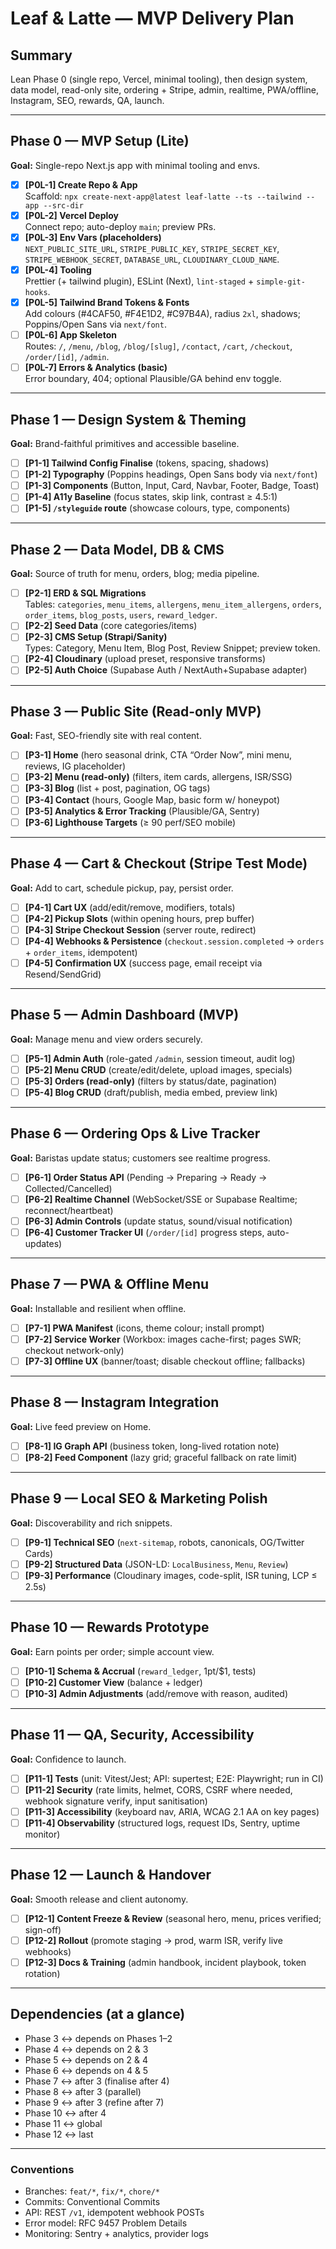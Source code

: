 # Leaf & Latte — MVP Delivery Plan

## Summary

Lean Phase 0 (single repo, Vercel, minimal tooling), then design system, data model, read-only site, ordering + Stripe, admin, realtime, PWA/offline, Instagram, SEO, rewards, QA, launch.

---

## Phase 0 — MVP Setup (Lite)

**Goal:** Single-repo Next.js app with minimal tooling and envs.

- [x] **[P0L-1] Create Repo & App**  
       Scaffold: `npx create-next-app@latest leaf-latte --ts --tailwind --app --src-dir`
- [x] **[P0L-2] Vercel Deploy**  
       Connect repo; auto-deploy `main`; preview PRs.
- [x] **[P0L-3] Env Vars (placeholders)**  
       `NEXT_PUBLIC_SITE_URL`, `STRIPE_PUBLIC_KEY`, `STRIPE_SECRET_KEY`, `STRIPE_WEBHOOK_SECRET`, `DATABASE_URL`, `CLOUDINARY_CLOUD_NAME`.
- [x] **[P0L-4] Tooling**  
       Prettier (+ tailwind plugin), ESLint (Next), `lint-staged` + `simple-git-hooks`.
- [x] **[P0L-5] Tailwind Brand Tokens & Fonts**  
       Add colours (#4CAF50, #F4E1D2, #C97B4A), radius `2xl`, shadows; Poppins/Open Sans via `next/font`.
- [ ] **[P0L-6] App Skeleton**  
       Routes: `/`, `/menu`, `/blog`, `/blog/[slug]`, `/contact`, `/cart`, `/checkout`, `/order/[id]`, `/admin`.
- [ ] **[P0L-7] Errors & Analytics (basic)**  
       Error boundary, 404; optional Plausible/GA behind env toggle.

---

## Phase 1 — Design System & Theming

**Goal:** Brand-faithful primitives and accessible baseline.

- [ ] **[P1-1] Tailwind Config Finalise** (tokens, spacing, shadows)
- [ ] **[P1-2] Typography** (Poppins headings, Open Sans body via `next/font`)
- [ ] **[P1-3] Components** (Button, Input, Card, Navbar, Footer, Badge, Toast)
- [ ] **[P1-4] A11y Baseline** (focus states, skip link, contrast ≥ 4.5:1)
- [ ] **[P1-5] `/styleguide` route** (showcase colours, type, components)

---

## Phase 2 — Data Model, DB & CMS

**Goal:** Source of truth for menu, orders, blog; media pipeline.

- [ ] **[P2-1] ERD & SQL Migrations**  
       Tables: `categories`, `menu_items`, `allergens`, `menu_item_allergens`, `orders`, `order_items`, `blog_posts`, `users`, `reward_ledger`.
- [ ] **[P2-2] Seed Data** (core categories/items)
- [ ] **[P2-3] CMS Setup (Strapi/Sanity)**  
       Types: Category, Menu Item, Blog Post, Review Snippet; preview token.
- [ ] **[P2-4] Cloudinary** (upload preset, responsive transforms)
- [ ] **[P2-5] Auth Choice** (Supabase Auth / NextAuth+Supabase adapter)

---

## Phase 3 — Public Site (Read-only MVP)

**Goal:** Fast, SEO-friendly site with real content.

- [ ] **[P3-1] Home** (hero seasonal drink, CTA “Order Now”, mini menu, reviews, IG placeholder)
- [ ] **[P3-2] Menu (read-only)** (filters, item cards, allergens, ISR/SSG)
- [ ] **[P3-3] Blog** (list + post, pagination, OG tags)
- [ ] **[P3-4] Contact** (hours, Google Map, basic form w/ honeypot)
- [ ] **[P3-5] Analytics & Error Tracking** (Plausible/GA, Sentry)
- [ ] **[P3-6] Lighthouse Targets** (≥ 90 perf/SEO mobile)

---

## Phase 4 — Cart & Checkout (Stripe Test Mode)

**Goal:** Add to cart, schedule pickup, pay, persist order.

- [ ] **[P4-1] Cart UX** (add/edit/remove, modifiers, totals)
- [ ] **[P4-2] Pickup Slots** (within opening hours, prep buffer)
- [ ] **[P4-3] Stripe Checkout Session** (server route, redirect)
- [ ] **[P4-4] Webhooks & Persistence** (`checkout.session.completed` → `orders` + `order_items`, idempotent)
- [ ] **[P4-5] Confirmation UX** (success page, email receipt via Resend/SendGrid)

---

## Phase 5 — Admin Dashboard (MVP)

**Goal:** Manage menu and view orders securely.

- [ ] **[P5-1] Admin Auth** (role-gated `/admin`, session timeout, audit log)
- [ ] **[P5-2] Menu CRUD** (create/edit/delete, upload images, specials)
- [ ] **[P5-3] Orders (read-only)** (filters by status/date, pagination)
- [ ] **[P5-4] Blog CRUD** (draft/publish, media embed, preview link)

---

## Phase 6 — Ordering Ops & Live Tracker

**Goal:** Baristas update status; customers see realtime progress.

- [ ] **[P6-1] Order Status API** (Pending → Preparing → Ready → Collected/Cancelled)
- [ ] **[P6-2] Realtime Channel** (WebSocket/SSE or Supabase Realtime; reconnect/heartbeat)
- [ ] **[P6-3] Admin Controls** (update status, sound/visual notification)
- [ ] **[P6-4] Customer Tracker UI** (`/order/[id]` progress steps, auto-updates)

---

## Phase 7 — PWA & Offline Menu

**Goal:** Installable and resilient when offline.

- [ ] **[P7-1] PWA Manifest** (icons, theme colour; install prompt)
- [ ] **[P7-2] Service Worker** (Workbox: images cache-first; pages SWR; checkout network-only)
- [ ] **[P7-3] Offline UX** (banner/toast; disable checkout offline; fallbacks)

---

## Phase 8 — Instagram Integration

**Goal:** Live feed preview on Home.

- [ ] **[P8-1] IG Graph API** (business token, long-lived rotation note)
- [ ] **[P8-2] Feed Component** (lazy grid; graceful fallback on rate limit)

---

## Phase 9 — Local SEO & Marketing Polish

**Goal:** Discoverability and rich snippets.

- [ ] **[P9-1] Technical SEO** (`next-sitemap`, robots, canonicals, OG/Twitter Cards)
- [ ] **[P9-2] Structured Data** (JSON-LD: `LocalBusiness`, `Menu`, `Review`)
- [ ] **[P9-3] Performance** (Cloudinary images, code-split, ISR tuning, LCP ≤ 2.5s)

---

## Phase 10 — Rewards Prototype

**Goal:** Earn points per order; simple account view.

- [ ] **[P10-1] Schema & Accrual** (`reward_ledger`, 1pt/$1, tests)
- [ ] **[P10-2] Customer View** (balance + ledger)
- [ ] **[P10-3] Admin Adjustments** (add/remove with reason, audited)

---

## Phase 11 — QA, Security, Accessibility

**Goal:** Confidence to launch.

- [ ] **[P11-1] Tests** (unit: Vitest/Jest; API: supertest; E2E: Playwright; run in CI)
- [ ] **[P11-2] Security** (rate limits, helmet, CORS, CSRF where needed, webhook signature verify, input sanitisation)
- [ ] **[P11-3] Accessibility** (keyboard nav, ARIA, WCAG 2.1 AA on key pages)
- [ ] **[P11-4] Observability** (structured logs, request IDs, Sentry, uptime monitor)

---

## Phase 12 — Launch & Handover

**Goal:** Smooth release and client autonomy.

- [ ] **[P12-1] Content Freeze & Review** (seasonal hero, menu, prices verified; sign-off)
- [ ] **[P12-2] Rollout** (promote staging → prod, warm ISR, verify live webhooks)
- [ ] **[P12-3] Docs & Training** (admin handbook, incident playbook, token rotation)

---

## Dependencies (at a glance)

- Phase 3 ↔ depends on Phases 1–2
- Phase 4 ↔ depends on 2 & 3
- Phase 5 ↔ depends on 2 & 4
- Phase 6 ↔ depends on 4 & 5
- Phase 7 ↔ after 3 (finalise after 4)
- Phase 8 ↔ after 3 (parallel)
- Phase 9 ↔ after 3 (refine after 7)
- Phase 10 ↔ after 4
- Phase 11 ↔ global
- Phase 12 ↔ last

---

### Conventions

- Branches: `feat/*`, `fix/*`, `chore/*`
- Commits: Conventional Commits
- API: REST `/v1`, idempotent webhook POSTs
- Error model: RFC 9457 Problem Details
- Monitoring: Sentry + analytics, provider logs
